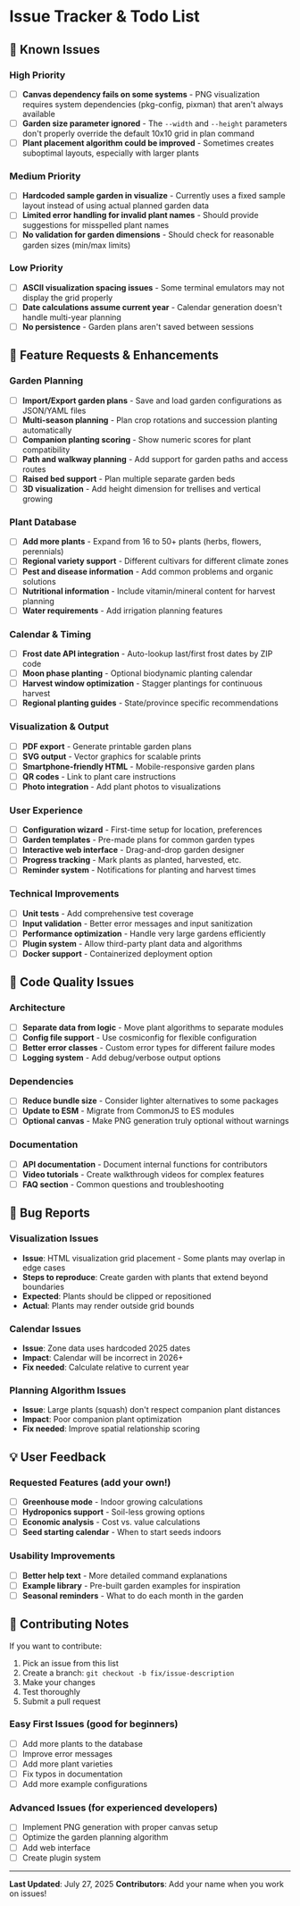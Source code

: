 # Issue Tracker & Todo List

## 🐛 Known Issues

### High Priority
- [ ] **Canvas dependency fails on some systems** - PNG visualization requires system dependencies (pkg-config, pixman) that aren't always available
- [ ] **Garden size parameter ignored** - The `--width` and `--height` parameters don't properly override the default 10x10 grid in plan command
- [ ] **Plant placement algorithm could be improved** - Sometimes creates suboptimal layouts, especially with larger plants

### Medium Priority
- [ ] **Hardcoded sample garden in visualize** - Currently uses a fixed sample layout instead of using actual planned garden data
- [ ] **Limited error handling for invalid plant names** - Should provide suggestions for misspelled plant names
- [ ] **No validation for garden dimensions** - Should check for reasonable garden sizes (min/max limits)

### Low Priority
- [ ] **ASCII visualization spacing issues** - Some terminal emulators may not display the grid properly
- [ ] **Date calculations assume current year** - Calendar generation doesn't handle multi-year planning
- [ ] **No persistence** - Garden plans aren't saved between sessions

## 🚀 Feature Requests & Enhancements

### Garden Planning
- [ ] **Import/Export garden plans** - Save and load garden configurations as JSON/YAML files
- [ ] **Multi-season planning** - Plan crop rotations and succession planting automatically
- [ ] **Companion planting scoring** - Show numeric scores for plant compatibility
- [ ] **Path and walkway planning** - Add support for garden paths and access routes
- [ ] **Raised bed support** - Plan multiple separate garden beds
- [ ] **3D visualization** - Add height dimension for trellises and vertical growing

### Plant Database
- [ ] **Add more plants** - Expand from 16 to 50+ plants (herbs, flowers, perennials)
- [ ] **Regional variety support** - Different cultivars for different climate zones
- [ ] **Pest and disease information** - Add common problems and organic solutions
- [ ] **Nutritional information** - Include vitamin/mineral content for harvest planning
- [ ] **Water requirements** - Add irrigation planning features

### Calendar & Timing
- [ ] **Frost date API integration** - Auto-lookup last/first frost dates by ZIP code
- [ ] **Moon phase planting** - Optional biodynamic planting calendar
- [ ] **Harvest window optimization** - Stagger plantings for continuous harvest
- [ ] **Regional planting guides** - State/province specific recommendations

### Visualization & Output
- [ ] **PDF export** - Generate printable garden plans
- [ ] **SVG output** - Vector graphics for scalable prints
- [ ] **Smartphone-friendly HTML** - Mobile-responsive garden plans
- [ ] **QR codes** - Link to plant care instructions
- [ ] **Photo integration** - Add plant photos to visualizations

### User Experience
- [ ] **Configuration wizard** - First-time setup for location, preferences
- [ ] **Garden templates** - Pre-made plans for common garden types
- [ ] **Interactive web interface** - Drag-and-drop garden designer
- [ ] **Progress tracking** - Mark plants as planted, harvested, etc.
- [ ] **Reminder system** - Notifications for planting and harvest times

### Technical Improvements
- [ ] **Unit tests** - Add comprehensive test coverage
- [ ] **Input validation** - Better error messages and input sanitization
- [ ] **Performance optimization** - Handle very large gardens efficiently
- [ ] **Plugin system** - Allow third-party plant data and algorithms
- [ ] **Docker support** - Containerized deployment option

## 🔧 Code Quality Issues

### Architecture
- [ ] **Separate data from logic** - Move plant algorithms to separate modules
- [ ] **Config file support** - Use cosmiconfig for flexible configuration
- [ ] **Better error classes** - Custom error types for different failure modes
- [ ] **Logging system** - Add debug/verbose output options

### Dependencies
- [ ] **Reduce bundle size** - Consider lighter alternatives to some packages
- [ ] **Update to ESM** - Migrate from CommonJS to ES modules
- [ ] **Optional canvas** - Make PNG generation truly optional without warnings

### Documentation
- [ ] **API documentation** - Document internal functions for contributors
- [ ] **Video tutorials** - Create walkthrough videos for complex features
- [ ] **FAQ section** - Common questions and troubleshooting

## 🐛 Bug Reports

### Visualization Issues
- **Issue**: HTML visualization grid placement - Some plants may overlap in edge cases
- **Steps to reproduce**: Create garden with plants that extend beyond boundaries
- **Expected**: Plants should be clipped or repositioned
- **Actual**: Plants may render outside grid bounds

### Calendar Issues  
- **Issue**: Zone data uses hardcoded 2025 dates
- **Impact**: Calendar will be incorrect in 2026+
- **Fix needed**: Calculate relative to current year

### Planning Algorithm Issues
- **Issue**: Large plants (squash) don't respect companion plant distances
- **Impact**: Poor companion plant optimization
- **Fix needed**: Improve spatial relationship scoring

## 💡 User Feedback

### Requested Features (add your own!)
- [ ] **Greenhouse mode** - Indoor growing calculations
- [ ] **Hydroponics support** - Soil-less growing options
- [ ] **Economic analysis** - Cost vs. value calculations
- [ ] **Seed starting calendar** - When to start seeds indoors

### Usability Improvements
- [ ] **Better help text** - More detailed command explanations
- [ ] **Example library** - Pre-built garden examples for inspiration
- [ ] **Seasonal reminders** - What to do each month in the garden

## 📝 Contributing Notes

If you want to contribute:
1. Pick an issue from this list
2. Create a branch: `git checkout -b fix/issue-description`
3. Make your changes
4. Test thoroughly
5. Submit a pull request

### Easy First Issues (good for beginners)
- [ ] Add more plants to the database
- [ ] Improve error messages
- [ ] Add more plant varieties
- [ ] Fix typos in documentation
- [ ] Add more example configurations

### Advanced Issues (for experienced developers)
- [ ] Implement PNG generation with proper canvas setup
- [ ] Optimize the garden planning algorithm
- [ ] Add web interface
- [ ] Create plugin system

---

**Last Updated**: July 27, 2025
**Contributors**: Add your name when you work on issues!
